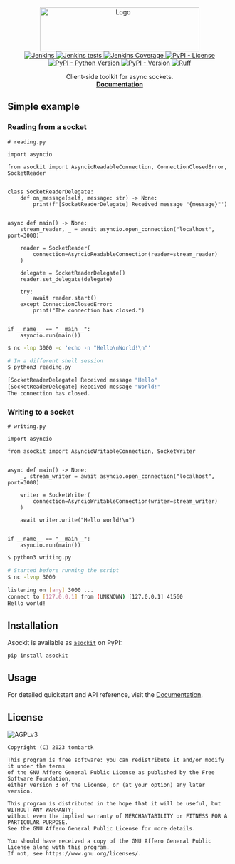 <div align="center">
  <a href="https://github.com/tom-bartk/asockit">
    <img src="https://asockit.tombartk.com/images/logo.png" alt="Logo" width="358" height="99"/>
  </a>

<div align="center">
<a href="https://jenkins.tombartk.com/job/asockit/">
  <img alt="Jenkins" src="https://img.shields.io/jenkins/build?jobUrl=https%3A%2F%2Fjenkins.tombartk.com%2Fjob%2Fasockit"/>
</a>
<a href="https://jenkins.tombartk.com/job/asockit/lastCompletedBuild/testReport/">
  <img alt="Jenkins tests" src="https://img.shields.io/jenkins/tests?jobUrl=https%3A%2F%2Fjenkins.tombartk.com%2Fjob%2Fasockit"/>
</a>
<a href="https://jenkins.tombartk.com/job/asockit/lastCompletedBuild/coverage/">
  <img alt="Jenkins Coverage" src="https://img.shields.io/jenkins/coverage/apiv4?jobUrl=https%3A%2F%2Fjenkins.tombartk.com%2Fjob%2Fasockit%2F"/>
</a>
<a href="https://www.gnu.org/licenses/agpl-3.0.en.html">
  <img alt="PyPI - License" src="https://img.shields.io/pypi/l/asockit"/>
</a>
<a href="https://pypi.org/project/asockit/">
  <img alt="PyPI - Python Version" src="https://img.shields.io/pypi/pyversions/asockit"/>
</a>
<a href="https://pypi.org/project/asockit/">
  <img alt="PyPI - Version" src="https://img.shields.io/pypi/v/asockit"/>
</a>
<a href="https://github.com/astral-sh/ruff"><img src="https://img.shields.io/endpoint?url=https://raw.githubusercontent.com/astral-sh/ruff/main/assets/badge/v2.json" alt="Ruff" style="max-width:100%;"/></a>
</div>

  <p align="center">
    Client-side toolkit for async sockets.
    <br />
    <a href="https://asockit.tombartk.com"><strong>Documentation</strong></a>
  </p>
</div>

## Simple example

### Reading from a socket

```python3
# reading.py

import asyncio

from asockit import AsyncioReadableConnection, ConnectionClosedError, SocketReader


class SocketReaderDelegate:
    def on_message(self, message: str) -> None:
        print(f'[SocketReaderDelegate] Received message "{message}"')


async def main() -> None:
    stream_reader, _ = await asyncio.open_connection("localhost", port=3000)

    reader = SocketReader(
        connection=AsyncioReadableConnection(reader=stream_reader)
    )

    delegate = SocketReaderDelegate()
    reader.set_delegate(delegate)

    try:
        await reader.start()
    except ConnectionClosedError:
        print("The connection has closed.")


if __name__ == "__main__":
    asyncio.run(main())
```

```sh
$ nc -lnp 3000 -c 'echo -n "Hello\nWorld!\n"'

# In a different shell session
$ python3 reading.py

[SocketReaderDelegate] Received message "Hello"
[SocketReaderDelegate] Received message "World!"
The connection has closed.
```

### Writing to a socket

```python3
# writing.py

import asyncio

from asockit import AsyncioWritableConnection, SocketWriter


async def main() -> None:
    _, stream_writer = await asyncio.open_connection("localhost", port=3000)

    writer = SocketWriter(
        connection=AsyncioWritableConnection(writer=stream_writer)
    )

    await writer.write("Hello world!\n")


if __name__ == "__main__":
    asyncio.run(main())
```

```sh
$ python3 writing.py

# Started before running the script
$ nc -lvnp 3000

listening on [any] 3000 ...
connect to [127.0.0.1] from (UNKNOWN) [127.0.0.1] 41560
Hello world!
```

## Installation

Asockit is available as [`asockit`](https://pypi.org/project/asockit/) on PyPI:

```shell
pip install asockit
```

## Usage

For detailed quickstart and API reference, visit the [Documentation](https://asockit.tombartk.com/quickstart/).


## License
![AGPLv3](https://www.gnu.org/graphics/agplv3-with-text-162x68.png)
```monospace
Copyright (C) 2023 tombartk 

This program is free software: you can redistribute it and/or modify it under the terms
of the GNU Affero General Public License as published by the Free Software Foundation,
either version 3 of the License, or (at your option) any later version.

This program is distributed in the hope that it will be useful, but WITHOUT ANY WARRANTY;
without even the implied warranty of MERCHANTABILITY or FITNESS FOR A PARTICULAR PURPOSE.
See the GNU Affero General Public License for more details.

You should have received a copy of the GNU Affero General Public License along with this program.
If not, see https://www.gnu.org/licenses/.
```

